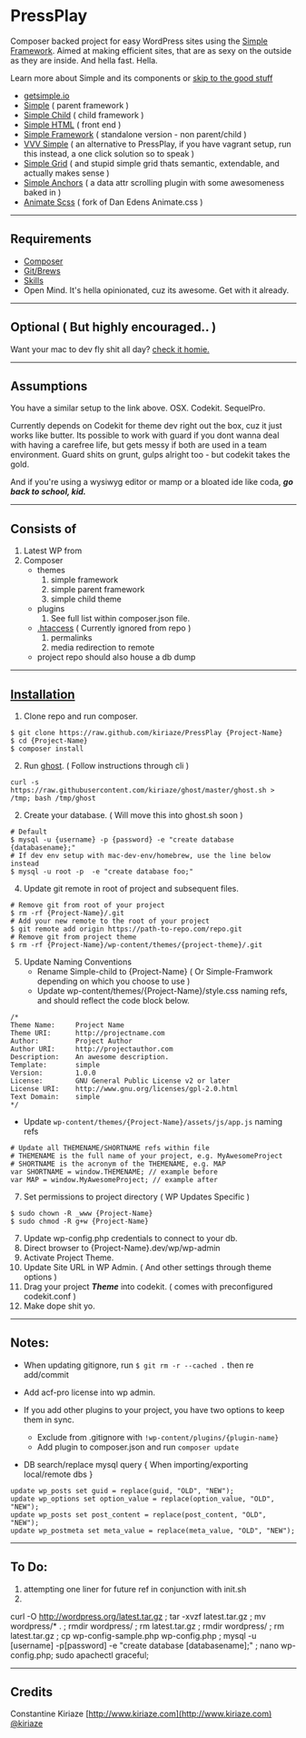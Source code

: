 # PressPlay

Composer backed project for easy WordPress sites using the [Simple Framework](http://getsimple.io/). Aimed at making efficient sites, that are as sexy on the outside as they are inside. And hella fast. Hella.

Learn more about Simple and its components or [skip to the good stuff](#installation)

- [getsimple.io](http://getsimple.io)
- [Simple](https://github.com/kiriaze/simple) ( parent framework )
- [Simple Child](https://github.com/kiriaze/simple-child) ( child framework )
- [Simple HTML](https://github.com/kiriaze/simple-html) ( front end )
- [Simple Framework](https://github.com/kiriaze/simple-framework) ( standalone version - non parent/child )
- [VVV Simple](https://github.com/kiriaze/vvv-simple) ( an alternative to PressPlay, if you have vagrant setup, run this instead, a one click solution so to speak )
- [Simple Grid](https://github.com/kiriaze/Simple-Grid) ( and stupid simple grid thats semantic, extendable, and actually makes sense )
- [Simple Anchors](https://github.com/kiriaze/SimpleAnchors) ( a data attr scrolling plugin with some awesomeness baked in )
- [Animate Scss](https://github.com/kiriaze/animate.scss) ( fork of Dan Edens Animate.css )

---

## Requirements
- [Composer](http://getcomposer.org/)
- [Git/Brews](http://brew.sh/)
- [Skills](http://bringvictory.com/)
- Open Mind. It's hella opinionated, cuz its awesome. Get with it already.

---

## Optional ( But highly encouraged.. )
Want your mac to dev fly shit all day? [check it homie.](https://github.com/kiriaze/mac-dev-env)

---

## Assumptions
You have a similar setup to the link above. OSX. Codekit. SequelPro.

Currently depends on Codekit for theme dev right out the box, cuz it just works like butter. Its possible to work with guard if you dont wanna deal with having a carefree life, but gets messy if both are used in a team environment. Guard shits on grunt, gulps alright too - but codekit takes the gold.

And if you're using a wysiwyg editor or mamp or a bloated ide like coda, **_go back to school, kid._**

---

## Consists of
1. Latest WP from 
2. Composer
    * themes
        1. simple framework
        2. simple parent framework
        3. simple child theme
	* plugins
		1. See full list within composer.json file.  
    * [.htaccess](https://gist.github.com/kiriaze/89799d8a31a8084920bc) ( Currently ignored from repo )
        1. permalinks
        2. media redirection to remote
    * project repo should also house a db dump

---

## [Installation](id:installation)

1. Clone repo and run composer.
```
$ git clone https://raw.github.com/kiriaze/PressPlay {Project-Name}
$ cd {Project-Name}
$ composer install
```

2. Run [ghost](https://github.com/kiriaze/ghost). ( Follow instructions through cli )
```
curl -s https://raw.githubusercontent.com/kiriaze/ghost/master/ghost.sh > /tmp; bash /tmp/ghost
```

2. Create your database. ( Will move this into ghost.sh soon )
```
# Default
$ mysql -u {username} -p {password} -e "create database {databasename};"
# If dev env setup with mac-dev-env/homebrew, use the line below instead
$ mysql -u root -p  -e "create database foo;"
```

4. Update git remote in root of project and subsequent files.
```
# Remove git from root of your project
$ rm -rf {Project-Name}/.git
# Add your new remote to the root of your project
$ git remote add origin https://path-to-repo.com/repo.git
# Remove git from project theme
$ rm -rf {Project-Name}/wp-content/themes/{project-theme}/.git
```

5. Update Naming Conventions
	* Rename Simple-child to {Project-Name} ( Or Simple-Framwork depending on which you choose to use )
    * Update wp-content/themes/{Project-Name}/style.css naming refs, and should reflect the code block below.
```
/*
Theme Name:  	Project Name
Theme URI:  	http://projectname.com
Author:  		Project Author
Author URI:  	http://projectauthor.com
Description:  	An awesome description.
Template:       simple
Version:  		1.0.0
License: 		GNU General Public License v2 or later
License URI: 	http://www.gnu.org/licenses/gpl-2.0.html
Text Domain: 	simple
*/
```
* Update `wp-content/themes/{Project-Name}/assets/js/app.js` naming refs
```
# Update all THEMENAME/SHORTNAME refs within file
# THEMENAME is the full name of your project, e.g. MyAwesomeProject
# SHORTNAME is the acronym of the THEMENAME, e.g. MAP
var SHORTNAME = window.THEMENAME; // example before
var MAP = window.MyAwesomeProject; // example after
```

7. Set permissions to project directory ( WP Updates Specific )
```
$ sudo chown -R _www {Project-Name}
$ sudo chmod -R g+w {Project-Name}
```

7. Update wp-config.php credentials to connect to your db.
8. Direct browser to {Project-Name}.dev/wp/wp-admin
9. Activate Project Theme.
10. Update Site URL in WP Admin. ( And other settings through theme options )
11. Drag your project _**Theme**_ into codekit. ( comes with preconfigured codekit.conf )
12. Make dope shit yo.

---

## Notes:
* When updating gitignore, run `$ git rm -r --cached .` then re add/commit
* Add acf-pro license into wp admin.
* If you add other plugins to your project, you have two options to keep them in sync.
	* Exclude from .gitignore with `!wp-content/plugins/{plugin-name}`
	* Add plugin to composer.json and run `composer update`

* DB search/replace mysql query { When importing/exporting local/remote dbs }
```
update wp_posts set guid = replace(guid, "OLD", "NEW");
update wp_options set option_value = replace(option_value, "OLD", "NEW");
update wp_posts set post_content = replace(post_content, "OLD", "NEW");
update wp_postmeta set meta_value = replace(meta_value, "OLD", "NEW");
```

---

## To Do:
1. attempting one liner for future ref in conjunction with init.sh
2. 
curl -O http://wordpress.org/latest.tar.gz ; tar -xvzf latest.tar.gz ; mv wordpress/* . ; rmdir wordpress/ ; rm latest.tar.gz ; rmdir wordpress/ ; rm latest.tar.gz ; cp wp-config-sample.php wp-config.php ; mysql -u [username] -p[password] -e "create database [databasename];" ; nano wp-config.php; sudo apachectl graceful;

---

## Credits

Constantine Kiriaze
[http://www.kiriaze.com](http://www.kiriaze.com)
[@kiriaze](https://twitter.com/kiriaze)
